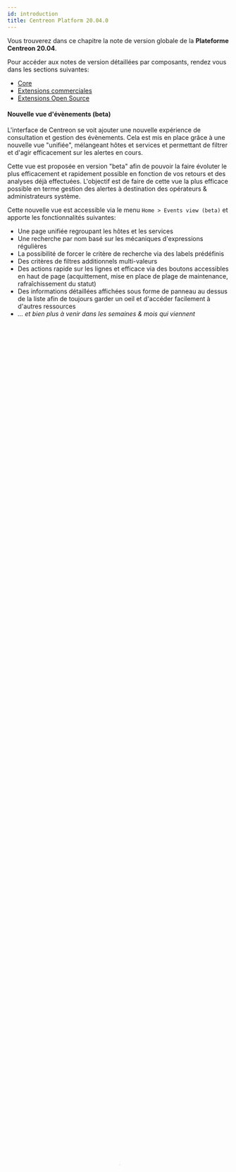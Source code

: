 ```yaml
---
id: introduction
title: Centreon Platform 20.04.0
---
```


Vous trouverez dans ce chapitre la note de version globale de la **Plateforme
Centreon 20.04**.

Pour accéder aux notes de version détaillées par composants, rendez vous dans
les sections suivantes:

  - [Core](centreon-core.html)
  - [Extensions commerciales](centreon-commercial-extensions.html)
  - [Extensions Open Source](centreon-os-extensions.html)

#### Nouvelle vue d'évènements (beta)

L'interface de Centreon se voit ajouter une nouvelle expérience de consultation
et gestion des évènements. Cela est mis en place grâce à une nouvelle vue
"unifiée", mélangeant hôtes et services et permettant de filtrer et d'agir
efficacement sur les alertes en cours.

Cette vue est proposée en version "beta" afin de pouvoir la faire évoluter le
plus efficacement et rapidement possible en fonction de vos retours et des
analyses déjà effectuées. L'objectif est de faire de cette vue la plus efficace
possible en terme gestion des alertes à destination des opérateurs &
administrateurs système.

Cette nouvelle vue est accessible via le menu `Home > Events view (beta)` et
apporte les fonctionnalités suivantes:

  - Une page unifiée regroupant les hôtes et les services
  - Une recherche par nom basé sur les mécaniques d'expressions régulières
  - La possibilité de forcer le critère de recherche via des labels prédéfinis
  - Des critères de filtres additionnels multi-valeurs
  - Des actions rapide sur les lignes et efficace via des boutons accessibles en
    haut de page (acquittement, mise en place de plage de maintenance,
    rafraîchissement du statut)
  - Des informations détaillées affichées sous forme de panneau au dessus de la
    liste afin de toujours garder un oeil et d'accéder facilement à d'autres
    ressources
  - *... et bien plus à venir dans les semaines & mois qui viennent*

<video width="100%" height="100%" controls="true" allowfullscreen="true" autoplay poster="../assets/alerts/events-view/listing.png">
    <source src="../assets/alerts/events-view/events-view-demo.webm" type="video/webm">
</video>

Pour en savoir plus sur cette fonctionnalité, [rendez vous sur cette
page](../alerts-notifications/events-view.html)

#### Centreon en Mobilité

Une version mobile de Centreon est disponible \! Il est possible de l'installer
sur votre téléphone afin d'être en mesure d'effectuer les actions suivantes, sur
votre mobile:

  - Afficher la liste des resources (hôtes et services) et leur statut
  - Filtre ces listes
  - Agir sur les ressources: mise en place d'acquittement ou de plage de
    maintenance
  - Afficher le détail du statut des ressources et un graphiques lorsque
    disponible

<video width="375" height="812" controls="true" allowfullscreen="true" poster="../assets/mobile/mobile-login.png">
    <source src="../assets/mobile/mobile-demo.mp4" type="video/mp4">
</video>

Plus d'information sur l'installation et l'utilisation de l'application mobile
sur [cette page](../mobile/introduction.html)

## Une découverte d'hôtes plus flexible

![image](../assets/monitoring/discovery/host-discovery.gif)

La fonctionnalité Host Discovery venant de l'extension Auto Discovery a été
complétement réécrite pour apporter une nouvelle expérience quand vient le
moment d'ajouter des ressources à la configuration.

Nous avons aussi ajouté de nouvelles fonctionnalités :

  - Gestion des données d'identification plus simple et plus sécurisée,
  - Possibilité de découvrir des ressources depuis n'importe quel serveur de
    supervision,
  - Nouveau système pour faire le lien entre résultat de découverte et
    configuration Centreon.

Jetez un oeil à la [section dédiée](../monitoring/discovery/host-discovery.html)
pour savoir comment lancer votre première découverte!

## Service mapping: nouvelles possibilités

#### New calculation methods

La manière de modéliser les activités métier a été améliorer afin de proposer de
nouvelles méthodes de calcul.

Jusqu'à présent, la modélisation des services IT et des application pouvait être
complexe car uniquement basée sur une mécanique d'"Impact".

Vous êtes maintenant en mesure de:

  - Modéliser les cas simple simplement grâce à une méthode de calcul **Worst**
    et **Pire** statuts
  - Modéliser des concepts de cluster simplement avec la méthode de calcul
    **Ratio**

Exemple: Je souhaite modéliser qu'au moins 50% de mes indicateurs contenus dans
mon activité métier soit OK, je peux désormais le faire comme ci-dessous:

![image](../assets/releases/service-mapping-ratio.png)

#### New planned downtime inheritance management

Business activity (\<=\> App. & Services) appears “Down” even when a maintenance
(\<=\> planned downtime) was anticipated by the IT teams. That’s not convenient
because it may be visible by external stakeholders & understandable in the
reporting

We add the possibility to exclude the indicator when it’s in planned downtime so
the Business Activity is not impacted during this planned downtime.

![image](../assets/releases/service-mapping-inheritance.png)

It's configurable at business’ activity level & globally (default behavior)

## Administration des vues graphiques simplifiée

#### Système de license unifié

La license de l'extension est désormais gérée en local. Pas d'inquiétude si vous
veniez d'une version \< 20.04, votre license est toujours valide, vous pourrez
néanmoins en demander une nouvelle afin d'enlever le message d'erreur
apparaîssant dans le gestionnaire d'extensions.

#### Packaging simplifié

Le paquet du serveur Centreon Map ne dépend plus de tomcat mais uniquement de
Java.

Le service à manipuler s'appeler désormais "centreon-map" et les logs sont
désormais dans `/var/log/centreon-map`

```shell
systemctl restart centreon-map
```

Suivez la documentation de [mise à jour](../graph-views/upgrade) afin de
correctement migrer l'extension.

Enfin, il est désormais possible d'installer le serveur Centreon Map en mode
"automatic" (silencieux) en plus du mode interactif déjà présent.

## Architecture & Performance

#### Nouveau gestionnaire de tâches

Un nouveau composant a fait son entrée dans la famille Centreon : Gorgone.

Gorgone vient en remplacement de Centcore pour assurer la gestion des tâches
dans des architectures distribuées : actions des utilisateurs depuis l'interface
web, copie des configurations pour Engine et Broker et ainsi de suite.

Il sera aussi utilisé comme un nouveau moyen de réaliser toute action qui n'est
pas de la supervision. Les premières applications sont la découverte d'hôtes,
la récupération des configurations pour le module Anomaly Detection ou encore
la collecte des statistiques de la plateforme.

Gorgone vient avec un mode *héritage* pour gérer les communications avec les
serveurs de supervision utilisant SSH, mais la nouvelle méthode de communication
ZMQ est recommandée pour bénéficier de toutes les nouvelles fonctionnalités.

Reportez vous à la [section
Communication](../monitoring/monitoring-server/communications.html) pour en
savoir plus.

#### Engine : prêt pour le futur, Broker : compatible multi-thread

Dans cette version, Engine introduit le dernière étage de la nouvelle
fonctionnalité Anomaly Detection. Ses performances ont été globalement
améliorées.

Broker lui a été partiellement réécrit pour se débarraser de QT et apporter
une nouvelle façon de communiquer avec l'instance SQL grâce aux connexions
multi-thread.

Les deux embarquent une nouvelle API gRPC qui améliorera énormément la façon de
communiquer avec eux dans les futurs versions.

## Haute Disponibilité pour tous

Centreon ouvre sa solution de Haute Disponibilité à tout le monde en partageant
son code source et ses procédures d'installation.

Essayer la en suivant le [documentation
dédiée](../integrations/centreon-ha/centreon-ha-architectures.html).

